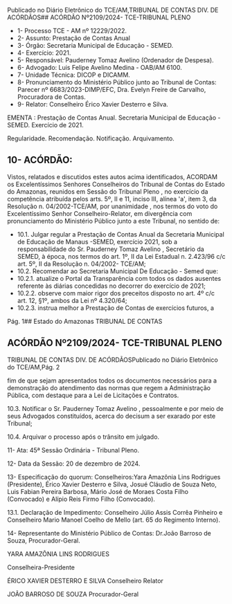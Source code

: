 Publicado  no  Diário  Eletrônico do TCE/AM,TRIBUNAL DE CONTAS DIV. DE ACÓRDÃOS## ACÓRDÃO Nº2109/2024- TCE-TRIBUNAL PLENO

- 1- Processo TCE - AM nº 12229/2022.
- 2- Assunto: Prestação de Contas Anual
- 3- Órgão: Secretaria Municipal de Educação - SEMED.
- 4- Exercício: 2021.
- 5- Responsável: Pauderney Tomaz Avelino (Ordenador de Despesa).
- 6- Advogado: Luis Felipe Avelino Medina - OAB/AM 6100.
- 7- Unidade Técnica: DICOP e DICAMM.
- 8- Pronunciamento  do  Ministério  Público  junto  ao  Tribunal  de  Contas: Parecer  nº 6683/2023-DIMP/EFC, Dra. Evelyn Freire de Carvalho, Procuradora de Contas.
- 9- Relator: Conselheiro Érico Xavier Desterro e Silva.

EMENTA :  Prestação  de  Contas  Anual.  Secretaria Municipal  de  Educação  -  SEMED.  Exercício  de 2021.

Regularidade. Recomendação. Notificação. Arquivamento.

## 10-  ACÓRDÃO:

Vistos, relatados e discutidos estes autos acima identificados, ACORDAM os Excelentíssimos Senhores Conselheiros do Tribunal de Contas do Estado do Amazonas, reunidos em Sessão do Tribunal Pleno , no exercício da competência atribuída pelos arts. 5º, II e  11,  inciso  III, alínea  'a', item  3,  da  Resolução  n.  04/2002-TCE/AM, por unanimidade , nos  termos  do  voto  do  Excelentíssimo  Senhor  Conselheiro-Relator, em divergência com pronunciamento do Ministério Público junto a este Tribunal, no sentido de:

- 10.1. Julgar regular a Prestação de Contas Anual da Secretaria Municipal de Educação de Manaus -SEMED, exercício 2021, sob a responsabilidade  do Sr.  Pauderney  Tomaz  Avelino ,  Secretário  da SEMED, à época, nos termos do art. 1º, II da Lei Estadual n. 2.423/96 c/c art. 5º, II da Resolução n. 04/2002- TCE/AM;
- 10.2. Recomendar ao Secretaria Municipal De Educação - Semed que:
- 10.2.1. atualize o  Portal da  Transparência  com  todos  os  dados ausentes referente às diárias concedidas no decorrer do exercício de 2021;
- 10.2.2. observe com maior rigor dos preceitos disposto no art. 4º c/c art. 12, §1º, ambos da Lei nº 4.320/64;
- 10.2.3. instrua melhor a Prestação de Contas de exercícios futuros, a

Pág. 1## Estado do Amazonas TRIBUNAL DE CONTAS

## ACÓRDÃO Nº2109/2024- TCE-TRIBUNAL PLENO

TRIBUNAL DE CONTAS DIV. DE ACÓRDÃOSPublicado  no  Diário  Eletrônico do TCE/AM,Pág. 2

fim de que sejam apresentados todos os documentos necessários para a demonstração do atendimento das normas que regem a Administração  Pública,  com  destaque  para  a  Lei  de  Licitações  e Contratos.

10.3. Notificar o Sr. Pauderney Tomaz Avelino , pessoalmente e por meio de  seus  Advogados  constituídos,  acerca  do  decisum  a  ser  exarado por este Tribunal;

10.4. Arquivar o processo após o trânsito em julgado.

11-  Ata: 45ª Sessão Ordinária - Tribunal Pleno.

12-  Data da Sessão: 20 de dezembro de 2024.

13-  Especificação do quorum: Conselheiros:Yara Amazônia Lins Rodrigues (Presidente), Érico Xavier Desterro e Silva, Josué Cláudio de Souza Neto, Luis Fabian Pereira Barbosa, Mário José de Moraes Costa Filho (Convocado) e Alípio Reis Firmo Filho (Convocado).

13.1. Declaração de Impedimento: Conselheiro Júlio Assis Corrêa Pinheiro e Conselheiro Mario Manoel Coelho de Mello (art. 65 do Regimento Interno).

14-  Representante  do  Ministério  Público  de  Contas: Dr.João  Barroso  de  Souza, Procurador-Geral.

YARA AMAZÔNIA LINS RODRIGUES

Conselheira-Presidente

ÉRICO XAVIER DESTERRO E SILVA Conselheiro Relator

JOÃO BARROSO DE SOUZA Procurador-Geral